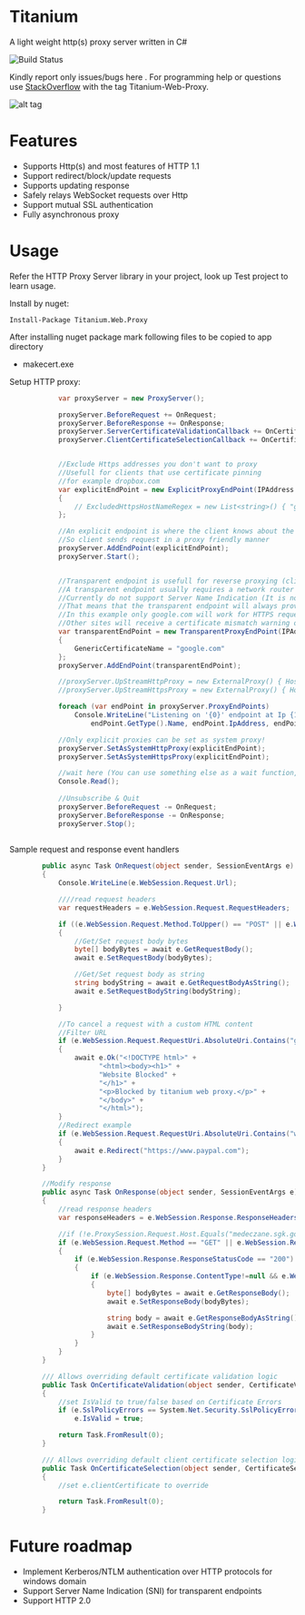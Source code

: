 Titanium
========
A light weight http(s) proxy server written in C#

![Build Status](https://ci.appveyor.com/api/projects/status/rvlxv8xgj0m7lkr4?svg=true)

Kindly report only issues/bugs here . For programming help or questions use [StackOverflow](http://stackoverflow.com/questions/tagged/titanium-web-proxy) with the tag Titanium-Web-Proxy.

![alt tag](https://raw.githubusercontent.com/justcoding121/Titanium-Web-Proxy/release/Examples/Titanium.Web.Proxy.Examples.Basic/Capture.PNG)

Features
========

* Supports Http(s) and most features of HTTP 1.1 
* Support redirect/block/update requests
* Supports updating response
* Safely relays WebSocket requests over Http
* Support mutual SSL authentication
* Fully asynchronous proxy

Usage
=====

Refer the HTTP Proxy Server library in your project, look up Test project to learn usage.

Install by nuget:

    Install-Package Titanium.Web.Proxy

After installing nuget package mark following files to be copied to app directory

* makecert.exe


Setup HTTP proxy:

```csharp
			var proxyServer = new ProxyServer();

	    	proxyServer.BeforeRequest += OnRequest;
            proxyServer.BeforeResponse += OnResponse;
            proxyServer.ServerCertificateValidationCallback += OnCertificateValidation;
            proxyServer.ClientCertificateSelectionCallback += OnCertificateSelection;


            //Exclude Https addresses you don't want to proxy
            //Usefull for clients that use certificate pinning
            //for example dropbox.com
            var explicitEndPoint = new ExplicitProxyEndPoint(IPAddress.Any, 8000, true)
            {
                // ExcludedHttpsHostNameRegex = new List<string>() { "google.com", "dropbox.com" }
            };

            //An explicit endpoint is where the client knows about the existance of a proxy
            //So client sends request in a proxy friendly manner
            proxyServer.AddEndPoint(explicitEndPoint);
            proxyServer.Start();


            //Transparent endpoint is usefull for reverse proxying (client is not aware of the existance of proxy)
            //A transparent endpoint usually requires a network router port forwarding HTTP(S) packets to this endpoint
            //Currently do not support Server Name Indication (It is not currently supported by SslStream class)
            //That means that the transparent endpoint will always provide the same Generic Certificate to all HTTPS requests
            //In this example only google.com will work for HTTPS requests
            //Other sites will receive a certificate mismatch warning on browser
            var transparentEndPoint = new TransparentProxyEndPoint(IPAddress.Any, 8001, true)
            {
                GenericCertificateName = "google.com"
            };
            proxyServer.AddEndPoint(transparentEndPoint);

            //proxyServer.UpStreamHttpProxy = new ExternalProxy() { HostName = "localhost", Port = 8888 };
            //proxyServer.UpStreamHttpsProxy = new ExternalProxy() { HostName = "localhost", Port = 8888 };

            foreach (var endPoint in proxyServer.ProxyEndPoints)
                Console.WriteLine("Listening on '{0}' endpoint at Ip {1} and port: {2} ",
                    endPoint.GetType().Name, endPoint.IpAddress, endPoint.Port);

            //Only explicit proxies can be set as system proxy!
            proxyServer.SetAsSystemHttpProxy(explicitEndPoint);
            proxyServer.SetAsSystemHttpsProxy(explicitEndPoint);

			//wait here (You can use something else as a wait function, I am using this as a demo)
			Console.Read();
	
			//Unsubscribe & Quit
			proxyServer.BeforeRequest -= OnRequest;
			proxyServer.BeforeResponse -= OnResponse;
			proxyServer.Stop();
	
```
Sample request and response event handlers

```csharp		
        public async Task OnRequest(object sender, SessionEventArgs e)
        {
            Console.WriteLine(e.WebSession.Request.Url);

            ////read request headers
            var requestHeaders = e.WebSession.Request.RequestHeaders;

            if ((e.WebSession.Request.Method.ToUpper() == "POST" || e.WebSession.Request.Method.ToUpper() == "PUT"))
            {
                //Get/Set request body bytes
                byte[] bodyBytes = await e.GetRequestBody();
                await e.SetRequestBody(bodyBytes);

                //Get/Set request body as string
                string bodyString = await e.GetRequestBodyAsString();
                await e.SetRequestBodyString(bodyString);

            }

            //To cancel a request with a custom HTML content
            //Filter URL
            if (e.WebSession.Request.RequestUri.AbsoluteUri.Contains("google.com"))
            {
                await e.Ok("<!DOCTYPE html>" +
                      "<html><body><h1>" +
                      "Website Blocked" +
                      "</h1>" +
                      "<p>Blocked by titanium web proxy.</p>" +
                      "</body>" +
                      "</html>");
            }
            //Redirect example
            if (e.WebSession.Request.RequestUri.AbsoluteUri.Contains("wikipedia.org"))
            {
                await e.Redirect("https://www.paypal.com");
            }
        }

        //Modify response
        public async Task OnResponse(object sender, SessionEventArgs e)
        {
            //read response headers
            var responseHeaders = e.WebSession.Response.ResponseHeaders;

            //if (!e.ProxySession.Request.Host.Equals("medeczane.sgk.gov.tr")) return;
            if (e.WebSession.Request.Method == "GET" || e.WebSession.Request.Method == "POST")
            {
                if (e.WebSession.Response.ResponseStatusCode == "200")
                {
                    if (e.WebSession.Response.ContentType!=null && e.WebSession.Response.ContentType.Trim().ToLower().Contains("text/html"))
                    {
                        byte[] bodyBytes = await e.GetResponseBody();
                        await e.SetResponseBody(bodyBytes);

                        string body = await e.GetResponseBodyAsString();
                        await e.SetResponseBodyString(body);
                    }
                }
            }
        }

        /// Allows overriding default certificate validation logic
        public Task OnCertificateValidation(object sender, CertificateValidationEventArgs e)
        {
            //set IsValid to true/false based on Certificate Errors
            if (e.SslPolicyErrors == System.Net.Security.SslPolicyErrors.None)
                e.IsValid = true;

            return Task.FromResult(0);
        }

        /// Allows overriding default client certificate selection logic during mutual authentication
        public Task OnCertificateSelection(object sender, CertificateSelectionEventArgs e)
        {
            //set e.clientCertificate to override

            return Task.FromResult(0);
        }
```
Future roadmap
============
* Implement Kerberos/NTLM authentication over HTTP protocols for windows domain
* Support Server Name Indication (SNI) for transparent endpoints
* Support HTTP 2.0 

